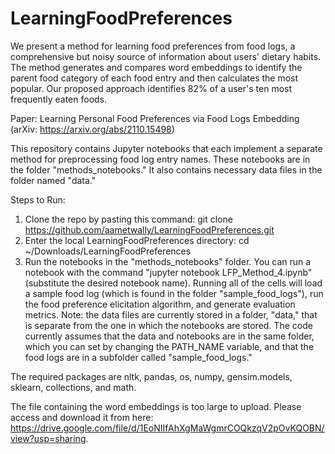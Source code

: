 # LearningFoodPreferences

We present a method for learning food preferences from food logs, a comprehensive but noisy source of information about users' dietary habits. The method generates and compares word embeddings to identify the parent food category of each food entry and then calculates the most popular. Our proposed approach identifies 82% of a user's ten most frequently eaten foods.


Paper: Learning Personal Food Preferences via Food Logs Embedding (arXiv: https://arxiv.org/abs/2110.15498)



This repository contains Jupyter notebooks that each implement a separate method for preprocessing food log entry names. These notebooks are in the folder "methods_notebooks." It also contains necessary data files in the folder named "data." 

Steps to Run:
1) Clone the repo by pasting this command: git clone https://github.com/aametwally/LearningFoodPreferences.git
2) Enter the local LearningFoodPreferences directory: cd ~/Downloads/LearningFoodPreferences
3) Run the notebooks in the "methods_notebooks" folder. You can run a notebook with the command "jupyter notebook LFP_Method_4.ipynb" (substitute the desired notebook name). Running all of the cells will load a sample food log (which is found in the folder "sample_food_logs"), run the food preference elicitation algorithm, and generate evaluation metrics. Note: the data files are currently stored in a folder, "data," that is separate from the one in which the notebooks are stored. The code currently assumes that the data and notebooks are in the same folder, which you can set by changing the PATH_NAME variable, and that the food logs are in a subfolder called "sample_food_logs."

The required packages are nltk, pandas, os, numpy, gensim.models, sklearn, collections, and math.

The file containing the word embeddings is too large to upload. Please access and download it from here: https://drive.google.com/file/d/1EoNIIfAhXgMaWgmrCOQkzqV2pOvKQOBN/view?usp=sharing.
